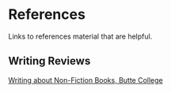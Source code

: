 # References

Links to references material that are helpful.

## Writing Reviews

[Writing about Non-Fiction Books, Butte College](http://www.butte.edu/departments/cas/tipsheets/style_purpose_strategy/non_fiction.html)
